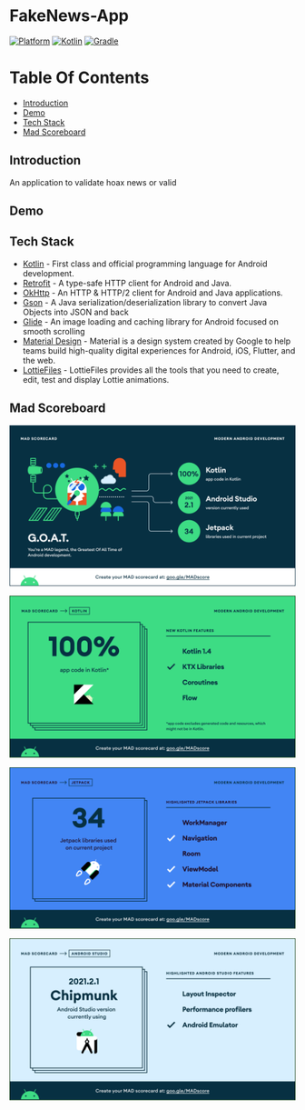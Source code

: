# FakeNews-App
[![Platform](https://img.shields.io/badge/platform-Android-green.svg)](http://developer.android.com/index.html) [![Kotlin](https://img.shields.io/badge/kotlin-1.7.0-orange.svg)](http://kotlinlang.org) [![Gradle](https://img.shields.io/badge/gradle-7.2.0-%2366DCB8.svg)](https://developer.android.com/studio/releases/gradle-plugin)

# Table Of Contents
- [Introduction](#introduction)
- [Demo](#demo)
- [Tech Stack](#tech-stack)
- [Mad Scoreboard](#mad-scoreboard)

## Introduction

An application to validate hoax news or valid

## Demo

## Tech Stack

- [Kotlin](https://kotlinlang.org/) - First class and official programming language for Android development.
- [Retrofit](https://square.github.io/retrofit/) - A type-safe HTTP client for Android and Java.
- [OkHttp](http://square.github.io/okhttp/) - An HTTP & HTTP/2 client for Android and Java applications.
- [Gson](https://github.com/google/gson) - A Java serialization/deserialization library to convert Java Objects into JSON and back
- [Glide](https://github.com/bumptech/glide) - An image loading and caching library for Android focused on smooth scrolling
- [Material Design](https://material.io/develop/android/docs/getting-started) - Material is a design system created by Google to help teams build high-quality digital experiences for Android, iOS, Flutter, and the web.
- [LottieFiles](https://lottiefiles.com/) - LottieFiles provides all the tools that you need to create, edit, test and display Lottie animations.

## Mad Scoreboard

<p align="center">
    <img src="app/src/main/assets/summary.png"
        style="margin-right: 20px;"
    />
</p>

<p align="center">
    <img src="app/src/main/assets/kotlin.png"
        style="margin-right: 20px;"
    />
</p>

<p align="center">
    <img src="app/src/main/assets/jetpack.png"
        style="margin-right: 20px;"
    />
</p>

<p align="center">
    <img src="app/src/main/assets/studio.png"
        style="margin-right: 20px;"
    />
</p>
